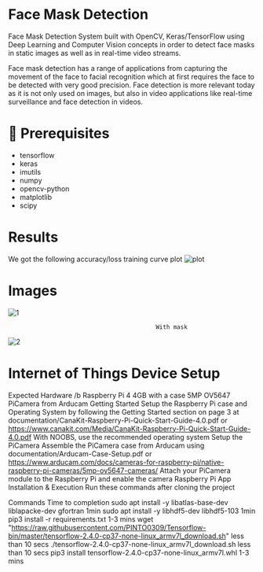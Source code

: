 # Face Mask Detection
Face Mask Detection System built with OpenCV, Keras/TensorFlow using Deep Learning and Computer Vision concepts in order to detect face masks in static images as well as in real-time video streams.

Face mask detection has a range of applications from capturing the movement of the face to facial recognition which at first requires the face to be detected with very good precision. Face detection is more relevant today as it is not only used on images, but also in video applications like real-time surveillance and face detection in videos.

# 🔑 Prerequisites
* tensorflow
* keras
* imutils
* numpy
* opencv-python
* matplotlib
* scipy

# Results
We got the following accuracy/loss training curve plot
![plot](https://user-images.githubusercontent.com/83828452/140905167-9af7f67f-390c-4b60-a11e-fee44c96029e.png)

# Images
![1](https://user-images.githubusercontent.com/83828452/140905313-712cc3b4-251d-49b1-81b6-675c25e48651.png)
                                              
                                              With mask
![2](https://user-images.githubusercontent.com/83828452/140905419-80676471-6d0a-4b2e-ad60-a19069617ffe.png)

# Internet of Things Device Setup
Expected Hardware /b
Raspberry Pi 4 4GB with a case
5MP OV5647 PiCamera from Arducam
Getting Started
Setup the Raspberry Pi case and Operating System by following the Getting Started section on page 3 at documentation/CanaKit-Raspberry-Pi-Quick-Start-Guide-4.0.pdf or https://www.canakit.com/Media/CanaKit-Raspberry-Pi-Quick-Start-Guide-4.0.pdf
With NOOBS, use the recommended operating system
Setup the PiCamera
Assemble the PiCamera case from Arducam using documentation/Arducam-Case-Setup.pdf or https://www.arducam.com/docs/cameras-for-raspberry-pi/native-raspberry-pi-cameras/5mp-ov5647-cameras/
Attach your PiCamera module to the Raspberry Pi and enable the camera
Raspberry Pi App Installation & Execution
Run these commands after cloning the project

Commands	Time to completion
sudo apt install -y libatlas-base-dev liblapacke-dev gfortran	1min
sudo apt install -y libhdf5-dev libhdf5-103	1min
pip3 install -r requirements.txt	1-3 mins
wget "https://raw.githubusercontent.com/PINTO0309/Tensorflow-bin/master/tensorflow-2.4.0-cp37-none-linux_armv7l_download.sh"	less than 10 secs
./tensorflow-2.4.0-cp37-none-linux_armv7l_download.sh	less than 10 secs
pip3 install tensorflow-2.4.0-cp37-none-linux_armv7l.whl	1-3 mins 

